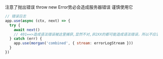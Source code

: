 注意了抛出错误 throw new Error势必会造成服务器错误 谨慎使用它


```js
// 错误日志
app.use(async (ctx, next) => {
  try {
    await next()
    // 401==>造成语法错误被这里捕获,显然不对,非2XX的都可能造成语法错误，所以不应该现在这里被捕获，这里主要捕获服务器错误❌的
  } catch (err) {
    app.use(morgan('combined', { stream: errorLogStream }))
  }
})

```
